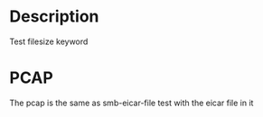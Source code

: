 # Description

Test filesize keyword

# PCAP

The pcap is the same as smb-eicar-file test with the eicar file in it
